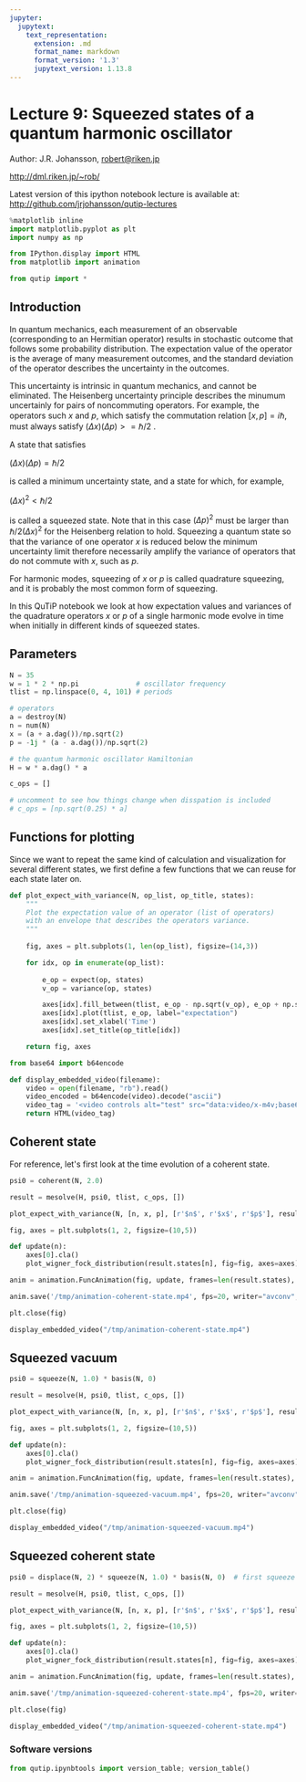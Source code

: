 ```yaml
---
jupyter:
  jupytext:
    text_representation:
      extension: .md
      format_name: markdown
      format_version: '1.3'
      jupytext_version: 1.13.8
---
```


# Lecture 9: Squeezed states of a quantum harmonic oscillator

Author: J.R. Johansson, robert@riken.jp

http://dml.riken.jp/~rob/

Latest version of this ipython notebook lecture is available at: http://github.com/jrjohansson/qutip-lectures

```python
%matplotlib inline
import matplotlib.pyplot as plt
import numpy as np
```

```python
from IPython.display import HTML
from matplotlib import animation
```

```python
from qutip import *
```

## Introduction

In quantum mechanics, each measurement of an observable (corresponding to an Hermitian operator) results in stochastic outcome that follows some probability distribution. The expectation value of the operator is the average of many measurement outcomes, and the standard deviation of the operator describes the uncertainty in the outcomes.

This uncertainty is intrinsic in quantum mechanics, and cannot be eliminated. The Heisenberg uncertainty principle describes the minumum uncertainly for pairs of noncommuting operators. For example, the operators such $x$ and $p$, which satisfy the commutation relation $[x, p] = i\hbar$, must always satisfy $(\Delta x) (\Delta p) >= \hbar/2$ .

A state that satisfies

$(\Delta x) (\Delta p) = \hbar/2$

is called a minimum uncertainty state, and a state for which, for example, 

$(\Delta x)^2 < \hbar/2$ 

is called a squeezed state. Note that in this case $(\Delta p)^2$ must be larger than $\hbar/2(\Delta x)^2$ for the Heisenberg relation to hold. Squeezing a quantum state so that the variance of one operator $x$ is reduced below the minimum uncertainty limit therefore necessarily amplify the variance of operators that do not commute with $x$, such as $p$.

For harmonic modes, squeezing of $x$ or $p$ is called quadrature squeezing, and it is probably the most common form of squeezing. 

In this QuTiP notebook we look at how expectation values and variances of the quadrature operators $x$ or $p$ of a single harmonic mode evolve in time when initially in different kinds of squeezed states. 


## Parameters

```python
N = 35
w = 1 * 2 * np.pi              # oscillator frequency
tlist = np.linspace(0, 4, 101) # periods
```

```python
# operators
a = destroy(N)
n = num(N)
x = (a + a.dag())/np.sqrt(2)
p = -1j * (a - a.dag())/np.sqrt(2)
```

```python
# the quantum harmonic oscillator Hamiltonian
H = w * a.dag() * a
```

```python
c_ops = []

# uncomment to see how things change when disspation is included
# c_ops = [np.sqrt(0.25) * a]
```

## Functions for plotting

Since we want to repeat the same kind of calculation and visualization for several different states, we first define a few functions that we can reuse for each state later on.

```python
def plot_expect_with_variance(N, op_list, op_title, states):
    """
    Plot the expectation value of an operator (list of operators)
    with an envelope that describes the operators variance.
    """
    
    fig, axes = plt.subplots(1, len(op_list), figsize=(14,3))

    for idx, op in enumerate(op_list):
        
        e_op = expect(op, states)
        v_op = variance(op, states)

        axes[idx].fill_between(tlist, e_op - np.sqrt(v_op), e_op + np.sqrt(v_op), color="green", alpha=0.5);
        axes[idx].plot(tlist, e_op, label="expectation")
        axes[idx].set_xlabel('Time')
        axes[idx].set_title(op_title[idx])

    return fig, axes
```

```python
from base64 import b64encode

def display_embedded_video(filename):
    video = open(filename, "rb").read()
    video_encoded = b64encode(video).decode("ascii")
    video_tag = '<video controls alt="test" src="data:video/x-m4v;base64,{0}">'.format(video_encoded)
    return HTML(video_tag)
```

## Coherent state

For reference, let's first look at the time evolution of a coherent state.

```python
psi0 = coherent(N, 2.0)
```

```python
result = mesolve(H, psi0, tlist, c_ops, [])
```

```python
plot_expect_with_variance(N, [n, x, p], [r'$n$', r'$x$', r'$p$'], result.states);
```

```python
fig, axes = plt.subplots(1, 2, figsize=(10,5))

def update(n):
    axes[0].cla()
    plot_wigner_fock_distribution(result.states[n], fig=fig, axes=axes)

anim = animation.FuncAnimation(fig, update, frames=len(result.states), blit=True)

anim.save('/tmp/animation-coherent-state.mp4', fps=20, writer="avconv", codec="libx264")

plt.close(fig)
```

```python
display_embedded_video("/tmp/animation-coherent-state.mp4")
```

## Squeezed vacuum

```python
psi0 = squeeze(N, 1.0) * basis(N, 0)
```

```python
result = mesolve(H, psi0, tlist, c_ops, [])
```

```python
plot_expect_with_variance(N, [n, x, p], [r'$n$', r'$x$', r'$p$'], result.states);
```

```python
fig, axes = plt.subplots(1, 2, figsize=(10,5))

def update(n):
    axes[0].cla()
    plot_wigner_fock_distribution(result.states[n], fig=fig, axes=axes)

anim = animation.FuncAnimation(fig, update, frames=len(result.states), blit=True)

anim.save('/tmp/animation-squeezed-vacuum.mp4', fps=20, writer="avconv", codec="libx264")

plt.close(fig)
```

```python
display_embedded_video("/tmp/animation-squeezed-vacuum.mp4")
```

## Squeezed coherent state

```python
psi0 = displace(N, 2) * squeeze(N, 1.0) * basis(N, 0)  # first squeeze vacuum and then displace
```

```python
result = mesolve(H, psi0, tlist, c_ops, [])
```

```python
plot_expect_with_variance(N, [n, x, p], [r'$n$', r'$x$', r'$p$'], result.states);
```

```python
fig, axes = plt.subplots(1, 2, figsize=(10,5))

def update(n):
    axes[0].cla()
    plot_wigner_fock_distribution(result.states[n], fig=fig, axes=axes)

anim = animation.FuncAnimation(fig, update, frames=len(result.states), blit=True)

anim.save('/tmp/animation-squeezed-coherent-state.mp4', fps=20, writer="avconv", codec="libx264")

plt.close(fig)
```

```python
display_embedded_video("/tmp/animation-squeezed-coherent-state.mp4")
```

### Software versions

```python
from qutip.ipynbtools import version_table; version_table()
```
